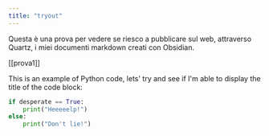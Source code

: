 ```yaml
---
title: "tryout"
---
```


Questa è una prova per vedere se riesco a pubblicare sul web, attraverso Quartz, i miei documenti markdown creati con Obsidian.

[[prova1]]

This is an example of Python code, lets' try and see if I'm able to display the title of the code block:
```python {title:"My first hopeless try"}
if desperate == True:
	print("Heeeeelp!")
else:
	print("Don't lie!")
```
